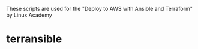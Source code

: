 These scripts are used for the "Deploy to AWS with Ansible and Terraform" by Linux Academy
# terransible
